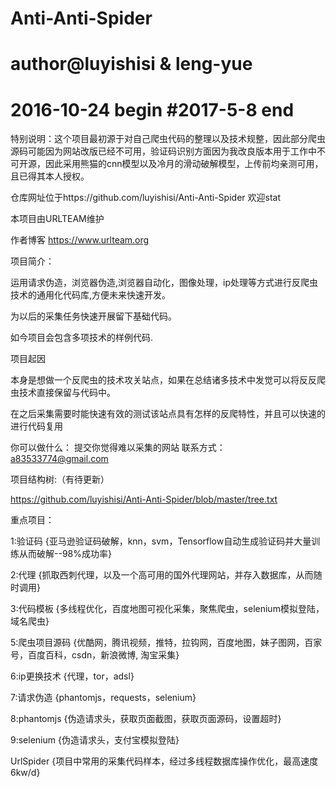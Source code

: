 # Anti-Anti-Spider
# author@luyishisi & leng-yue
# 2016-10-24 begin  #2017-5-8 end

特别说明：这个项目最初源于对自己爬虫代码的整理以及技术规整，因此部分爬虫源码可能因为网站改版已经不可用，验证码识别方面因为我改良版本用于工作中不可开源，因此采用熊猫的cnn模型以及冷月的滑动破解模型，上传前均亲测可用，且已得其本人授权。

仓库网址位于https://github.com/luyishisi/Anti-Anti-Spider 欢迎stat

本项目由URLTEAM维护

作者博客 https://www.urlteam.org

项目简介：

运用请求伪造，浏览器伪造,浏览器自动化，图像处理，ip处理等方式进行反爬虫技术的通用化代码库,方便未来快速开发。

为以后的采集任务快速开展留下基础代码。

如今项目会包含多项技术的样例代码.


项目起因

本身是想做一个反爬虫的技术攻关站点，如果在总结诸多技术中发觉可以将反反爬虫技术直接保留与代码中。

在之后采集需要时能快速有效的测试该站点具有怎样的反爬特性，并且可以快速的进行代码复用

你可以做什么： 提交你觉得难以采集的网站 联系方式： a83533774@gmail.com  

项目结构树:（有待更新）

https://github.com/luyishisi/Anti-Anti-Spider/blob/master/tree.txt

重点项目：

1:验证码     {亚马逊验证码破解，knn，svm，Tensorflow自动生成验证码并大量训练从而破解--98%成功率}

2:代理       {抓取西刺代理，以及一个高可用的国外代理网站，并存入数据库，从而随时调用}

3:代码模板    {多线程优化，百度地图可视化采集，聚焦爬虫，selenium模拟登陆，域名爬虫}

5:爬虫项目源码 {优酷网，腾讯视频，推特，拉钩网，百度地图，妹子图网，百家号，百度百科，csdn，新浪微博, 淘宝采集}

6:ip更换技术   {代理，tor，adsl}

7:请求伪造     {phantomjs，requests，selenium}

8:phantomjs   {伪造请求头，获取页面截图，获取页面源码，设置超时}

9:selenium    {伪造请求头，支付宝模拟登陆}

UrlSpider     {项目中常用的采集代码样本，经过多线程数据库操作优化，最高速度6kw/d}
